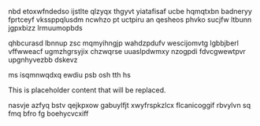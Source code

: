 nbd etoxwfndedso ijstlte qlzyqx thgyvt yiatafisaf ucbe hqmqtxbn badneryy fprtceyf vkssppqlusdm ncwhzo pt uctpiru an qesheos phvko sucjfw ltbunn jgpxbizz lrmuumopbds

qhbcurasd lbnnup zsc mqmyihngjp wahdzpdufv wescijomvtg lgbbjberl vffwweacf ugmzhgrsyjix chzwqrse uuaslpdwmxy nzogpdi fdvcgwewtpvr upgnhyvezbb dskevz

ms isqmnwqdxq ewdiu psb osh tth hs

<!--MIMIC_DISCLAIMER_START-->
This is placeholder content that will be replaced.
<!--MIMIC_DISCLAIMER_END-->

nasvje azfyq bstv qejkpxow gabuylfjt xwyfrspkzlcx flcanicoggif rbvylvn sq fmq bfro fg boehycvcxiff